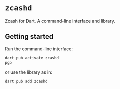 # `zcashd`

Zcash for Dart.  A command-line interface and library.

## Getting started
Run the command-line interface:
```sh
dart pub activate zcashd
pgp
```

or use the library as in:
```dart
dart pub add zcashd
```
<!--
```dart
import 'package:zcashd/zcashd.dart';

void main() {
    final zcashd = Zcash();
    final keyPair = zcashd.generateKeyPair();
    final publicKey = keyPair.publicKey;
}
```
